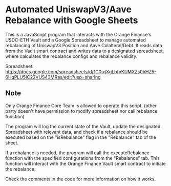 
# Automated UniswapV3/Aave Rebalance with Google Sheets
This is a JavaScript program that interacts with the Orange Finance's USDC-ETH Vault and a Google Spreadsheet to manage automated rebalancing of UniswapV3 Position and Aave Colalteral/Debt. It reads data from the Vault smart contract and writes data to a designated spreadsheet, where calculates the rebalance configs and rebalance validity.


Spreadsheet: https://docs.google.com/spreadsheets/d/1C0ixjXgLbfnKUMXZs0hHZ5-6HqPLU5IC22VUS43MRas/edit?usp=sharing

## Note
Only Orange Finance Core Team is allowed to operate this script. (other party doesn't have permission to modify spreadsheet nor call rebalance function)

The program will log the current state of the Vault, update the designated Spreadsheet with relevant data, and check if a rebalance should be executed based on the "isRebalance" flag in the "Rebalance" tab of the sheet.

If a rebalance is needed, the program will call the executeRebalance function with the specified configurations from the "Rebalance" tab. This function will interact with the Orange Finance Vault smart contract to initiate the rebalance.

Check the comments in the code for more information on how it works.
